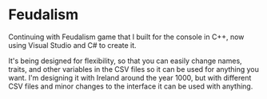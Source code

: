 # Feudalism
Continuing with Feudalism game that I built for the console in C++, now using Visual Studio and C# to create it.

It's being designed for flexibility, so that you can easily change names, traits, and other variables in the CSV files so it can be 
used for anything you want. I'm designing it with Ireland around the year 1000, but with different CSV files and minor changes to the 
interface it can be used with anything.

